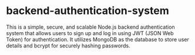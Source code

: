 # backend-authentication-system
This is a simple, secure, and scalable Node.js backend authentication system that allows users to sign up and log in using JWT (JSON Web Token) for authentication. It utilizes MongoDB as the database to store user details and bcrypt for securely hashing passwords.
